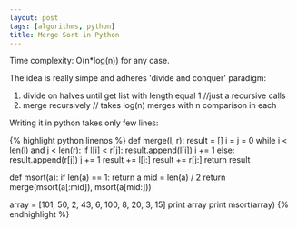 ```yaml
---
layout: post
tags: [algorithms, python]
title: Merge Sort in Python
---
```


Time complexity: O(n*log(n)) for any case. 

The idea is really simpe and adheres 'divide and conquer' paradigm:

1. divide on halves until get list with length equal 1 //just a recursive calls
2. merge recursively // takes log(n) merges with n comparison in each

Writing it in python takes only few lines:

{% highlight python linenos %}
def merge(l, r):
    result = []
    i = j = 0
    while i < len(l) and j < len(r):
        if l[i] < r[j]:
            result.append(l[i])
            i += 1
        else:
            result.append(r[j])
            j += 1
    result += l[i:]
    result += r[j:]
    return result

def msort(a):
    if len(a) == 1:
        return a
    mid = len(a) / 2
    return merge(msort(a[:mid]), msort(a[mid:]))


array = [101, 50, 2, 43, 6, 100, 8, 20, 3, 15]
print array
print msort(array)
{% endhighlight %}

